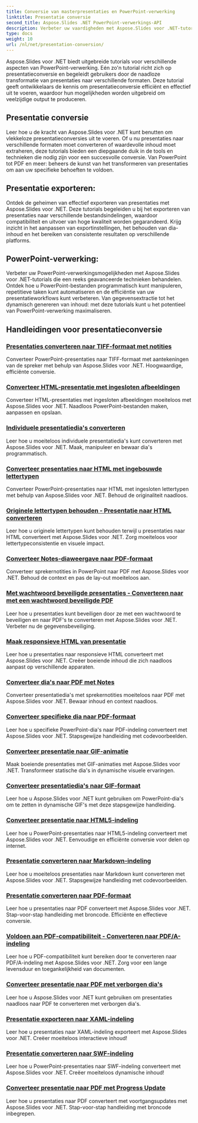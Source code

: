 ```yaml
---
title: Conversie van masterpresentaties en PowerPoint-verwerking
linktitle: Presentatie conversie
second_title: Aspose.Slides .NET PowerPoint-verwerkings-API
description: Verbeter uw vaardigheden met Aspose.Slides voor .NET-tutorials. Leer stap voor stap presentatieconversie en PowerPoint-verwerking. Transformeer vandaag nog uw workflow!
type: docs
weight: 10
url: /nl/net/presentation-conversion/
---
```


Aspose.Slides voor .NET biedt uitgebreide tutorials voor verschillende aspecten van PowerPoint-verwerking. Eén zo'n tutorial richt zich op presentatieconversie en begeleidt gebruikers door de naadloze transformatie van presentaties naar verschillende formaten. Deze tutorial geeft ontwikkelaars de kennis om presentatieconversie efficiënt en effectief uit te voeren, waardoor hun mogelijkheden worden uitgebreid om veelzijdige output te produceren.

## Presentatie conversie 

Leer hoe u de kracht van Aspose.Slides voor .NET kunt benutten om vlekkeloze presentatieconversies uit te voeren. Of u nu presentaties naar verschillende formaten moet converteren of waardevolle inhoud moet extraheren, deze tutorials bieden een diepgaande duik in de tools en technieken die nodig zijn voor een succesvolle conversie. Van PowerPoint tot PDF en meer: beheers de kunst van het transformeren van presentaties om aan uw specifieke behoeften te voldoen.

## Presentatie exporteren: 
Ontdek de geheimen van effectief exporteren van presentaties met Aspose.Slides voor .NET. Deze tutorials begeleiden u bij het exporteren van presentaties naar verschillende bestandsindelingen, waardoor compatibiliteit en uitvoer van hoge kwaliteit worden gegarandeerd. Krijg inzicht in het aanpassen van exportinstellingen, het behouden van dia-inhoud en het bereiken van consistente resultaten op verschillende platforms.

## PowerPoint-verwerking: 
Verbeter uw PowerPoint-verwerkingsmogelijkheden met Aspose.Slides voor .NET-tutorials die een reeks geavanceerde technieken behandelen. Ontdek hoe u PowerPoint-bestanden programmatisch kunt manipuleren, repetitieve taken kunt automatiseren en de efficiëntie van uw presentatieworkflows kunt verbeteren. Van gegevensextractie tot het dynamisch genereren van inhoud: met deze tutorials kunt u het potentieel van PowerPoint-verwerking maximaliseren.


## Handleidingen voor presentatieconversie
### [Presentaties converteren naar TIFF-formaat met notities](./converting-presentations-to-tiff-format-with-notes/)
Converteer PowerPoint-presentaties naar TIFF-formaat met aantekeningen van de spreker met behulp van Aspose.Slides voor .NET. Hoogwaardige, efficiënte conversie.
### [Converteer HTML-presentatie met ingesloten afbeeldingen](./convert-html-presentation-with-embedded-images/)
Converteer HTML-presentaties met ingesloten afbeeldingen moeiteloos met Aspose.Slides voor .NET. Naadloos PowerPoint-bestanden maken, aanpassen en opslaan.
### [Individuele presentatiedia's converteren](./how-to-convert-individual-presentation-slides/)
Leer hoe u moeiteloos individuele presentatiedia's kunt converteren met Aspose.Slides voor .NET. Maak, manipuleer en bewaar dia's programmatisch.
### [Converteer presentaties naar HTML met ingebouwde lettertypen](./convert-presentations-to-html-with-embedded-fonts/)
Converteer PowerPoint-presentaties naar HTML met ingesloten lettertypen met behulp van Aspose.Slides voor .NET. Behoud de originaliteit naadloos.
### [Originele lettertypen behouden - Presentatie naar HTML converteren](./preserving-original-fonts-convert-presentation-to-html/)
Leer hoe u originele lettertypen kunt behouden terwijl u presentaties naar HTML converteert met Aspose.Slides voor .NET. Zorg moeiteloos voor lettertypeconsistentie en visuele impact.
### [Converteer Notes-diaweergave naar PDF-formaat](./convert-notes-slide-view-to-pdf-format/)
Converteer sprekernotities in PowerPoint naar PDF met Aspose.Slides voor .NET. Behoud de context en pas de lay-out moeiteloos aan.
### [Met wachtwoord beveiligde presentaties - Converteren naar met een wachtwoord beveiligde PDF](./password-protect-presentations-convert-to-password-protected-pdf/)
Leer hoe u presentaties kunt beveiligen door ze met een wachtwoord te beveiligen en naar PDF's te converteren met Aspose.Slides voor .NET. Verbeter nu de gegevensbeveiliging.
### [Maak responsieve HTML van presentatie](./create-responsive-html-from-presentation/)
Leer hoe u presentaties naar responsieve HTML converteert met Aspose.Slides voor .NET. Creëer boeiende inhoud die zich naadloos aanpast op verschillende apparaten.
### [Converteer dia's naar PDF met Notes](./convert-slides-to-pdf-with-notes/)
Converteer presentatiedia's met sprekernotities moeiteloos naar PDF met Aspose.Slides voor .NET. Bewaar inhoud en context naadloos.
### [Converteer specifieke dia naar PDF-formaat](./convert-specific-slide-to-pdf-format/)
Leer hoe u specifieke PowerPoint-dia's naar PDF-indeling converteert met Aspose.Slides voor .NET. Stapsgewijze handleiding met codevoorbeelden.
### [Converteer presentatie naar GIF-animatie](./convert-presentation-to-gif-animation/)
Maak boeiende presentaties met GIF-animaties met Aspose.Slides voor .NET. Transformeer statische dia's in dynamische visuele ervaringen.
### [Converteer presentatiedia's naar GIF-formaat](./convert-presentation-slides-to-gif-format/)
Leer hoe u Aspose.Slides voor .NET kunt gebruiken om PowerPoint-dia's om te zetten in dynamische GIF's met deze stapsgewijze handleiding.
### [Converteer presentatie naar HTML5-indeling](./convert-presentation-to-html5-format/)
Leer hoe u PowerPoint-presentaties naar HTML5-indeling converteert met Aspose.Slides voor .NET. Eenvoudige en efficiënte conversie voor delen op internet.
### [Presentatie converteren naar Markdown-indeling](./convert-presentation-to-markdown-format/)
Leer hoe u moeiteloos presentaties naar Markdown kunt converteren met Aspose.Slides voor .NET. Stapsgewijze handleiding met codevoorbeelden.
### [Presentatie converteren naar PDF-formaat](./convert-presentation-to-pdf-format/)
Leer hoe u presentaties naar PDF converteert met Aspose.Slides voor .NET. Stap-voor-stap handleiding met broncode. Efficiënte en effectieve conversie.
### [Voldoen aan PDF-compatibiliteit - Converteren naar PDF/A-indeling](./achieving-pdf-compliance-convert-to-pdf-a-format/)
Leer hoe u PDF-compatibiliteit kunt bereiken door te converteren naar PDF/A-indeling met Aspose.Slides voor .NET. Zorg voor een lange levensduur en toegankelijkheid van documenten.
### [Converteer presentatie naar PDF met verborgen dia's](./convert-presentation-to-pdf-with-hidden-slides/)
Leer hoe u Aspose.Slides voor .NET kunt gebruiken om presentaties naadloos naar PDF te converteren met verborgen dia's.
### [Presentatie exporteren naar XAML-indeling](./export-presentation-to-xaml-format/)
Leer hoe u presentaties naar XAML-indeling exporteert met Aspose.Slides voor .NET. Creëer moeiteloos interactieve inhoud!
### [Presentatie converteren naar SWF-indeling](./convert-presentation-to-swf-format/)
Leer hoe u PowerPoint-presentaties naar SWF-indeling converteert met Aspose.Slides voor .NET. Creëer moeiteloos dynamische inhoud!
### [Converteer presentatie naar PDF met Progress Update](./convert-presentation-to-pdf-with-progress-update/)
Leer hoe u presentaties naar PDF converteert met voortgangsupdates met Aspose.Slides voor .NET. Stap-voor-stap handleiding met broncode inbegrepen.